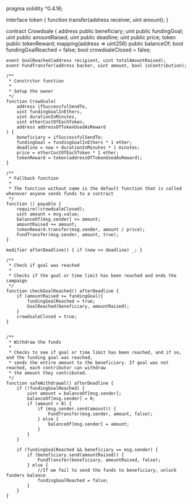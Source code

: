 
pragma solidity ^0.4.16;

interface token {
    function transfer(address receiver, uint amount);
}

contract Crowdsale {
    address public beneficiary;
    uint public fundingGoal;
    uint public amountRaised;
    uint public deadline;
    uint public price;
    token public tokenReward;
    mapping(address => uint256) public balanceOf;
    bool fundingGoalReached = false;
    bool crowdsaleClosed = false;

    event GoalReached(address recipient, uint totalAmountRaised);
    event FundTransfer(address backer, uint amount, bool isContribution);

    /**
     * Constrctor function
     *
     * Setup the owner
     */
    function Crowdsale(
        address ifSuccessfulSendTo,
        uint fundingGoalInEthers,
        uint durationInMinutes,
        uint etherCostOfEachToken,
        address addressOfTokenUsedAsReward
    ) {
        beneficiary = ifSuccessfulSendTo;
        fundingGoal = fundingGoalInEthers * 1 ether;
        deadline = now + durationInMinutes * 1 minutes;
        price = etherCostOfEachToken * 1 ether;
        tokenReward = token(addressOfTokenUsedAsReward);
    }

    /**
     * Fallback function
     *
     * The function without name is the default function that is called whenever anyone sends funds to a contract
     */
    function () payable {
        require(!crowdsaleClosed);
        uint amount = msg.value;
        balanceOf[msg.sender] += amount;
        amountRaised += amount;
        tokenReward.transfer(msg.sender, amount / price);
        FundTransfer(msg.sender, amount, true);
    }

    modifier afterDeadline() { if (now >= deadline) _; }

    /**
     * Check if goal was reached
     *
     * Checks if the goal or time limit has been reached and ends the campaign
     */
    function checkGoalReached() afterDeadline {
        if (amountRaised >= fundingGoal){
            fundingGoalReached = true;
            GoalReached(beneficiary, amountRaised);
        }
        crowdsaleClosed = true;
    }


    /**
     * Withdraw the funds
     *
     * Checks to see if goal or time limit has been reached, and if so, and the funding goal was reached,
     * sends the entire amount to the beneficiary. If goal was not reached, each contributor can withdraw
     * the amount they contributed.
     */
    function safeWithdrawal() afterDeadline {
        if (!fundingGoalReached) {
            uint amount = balanceOf[msg.sender];
            balanceOf[msg.sender] = 0;
            if (amount > 0) {
                if (msg.sender.send(amount)) {
                    FundTransfer(msg.sender, amount, false);
                } else {
                    balanceOf[msg.sender] = amount;
                }
            }
        }

        if (fundingGoalReached && beneficiary == msg.sender) {
            if (beneficiary.send(amountRaised)) {
                FundTransfer(beneficiary, amountRaised, false);
            } else {
                //If we fail to send the funds to beneficiary, unlock funders balance
                fundingGoalReached = false;
            }
        }
    }
